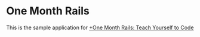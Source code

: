 # One Month Rails

This is the sample application for 
[+One Month Rails: Teach Yourself to Code](http://onemonthrails.com)


